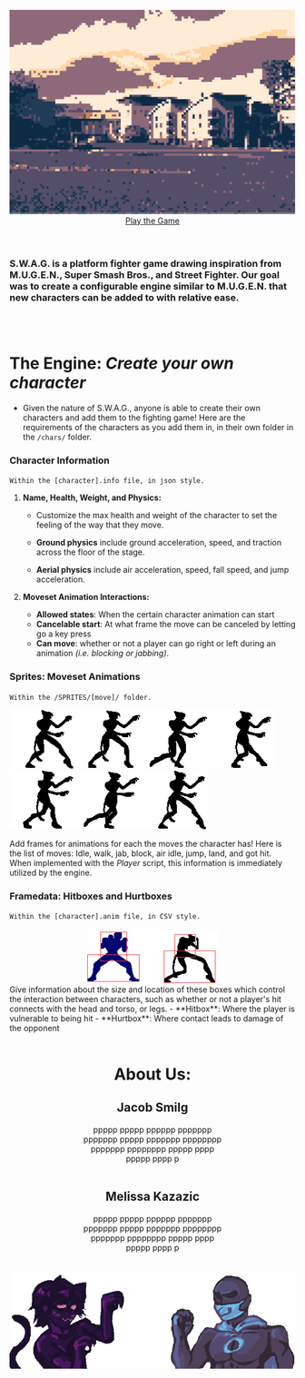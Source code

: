 <div align=center>
<br/>
<img src= "./pixel_olin.png"/>
<section id="downloads">
          <a href="./download" class="btn btn-github"><span class="icon"></span>Play the Game</a>
        </section>
</div>

<br/>
<br/>

### S.W.A.G. is a platform fighter game drawing inspiration from M.U.G.E.N., Super Smash Bros., and Street Fighter. Our goal was to create a configurable engine similar to M.U.G.E.N. that new characters can be added to with relative ease.
<br/>
<br/>

# **The Engine**: *Create your own character*
- Given the nature of S.W.A.G., anyone is able to create their own characters and add them to the fighting game! Here are the requirements of the characters as you add them in, in their own folder in the `/chars/` folder.

### Character Information
`Within the [character].info file, in json style.`
1. **Name, Health, Weight, and Physics:**

    - Customize the max health and weight of the character to set the feeling of the way that they move. 
    
    - **Ground physics** include ground acceleration, speed, and traction across the floor of the stage.
    
    - **Aerial physics** include air acceleration, speed, fall speed, and jump acceleration. 


2. **Moveset Animation Interactions:**
    - **Allowed states**: When the certain character animation can start
    - **Cancelable start**: At what frame the move can be canceled by letting go a key press
    - **Can move**: whether or not a player can go right or left during an animation *(i.e. blocking or jabbing)*.

### Sprites: Moveset Animations
`Within the /SPRITES/[move]/ folder.`

![](catboy_walk-1.png)![](catboy_walk-3.png)![](catboy_walk-5.png)![](catboy_walk-7.png)![](catboy_walk-9.png)![](catboy_walk-11.png)![](catboy_walk.gif)

Add frames for animations for each the moves the character has! Here is the list of moves: Idle, walk, jab, block, air idle, jump, land, and got hit. When implemented with the *Player* script, this information is immediately utilized by the engine.

### Framedata: Hitboxes and Hurtboxes
`Within the [character].anim file, in CSV style.`
<div align=center>
<img src= "./olinman_jab.gif"/> <img src= "./catboy_hit.gif"/>
</div>
Give information about the size and location of these boxes which control the interaction between characters, such as whether or not a player's hit connects with the head and torso, or legs.
- **Hitbox**: Where the player is vulnerable to being hit
- **Hurtbox**: Where contact leads to damage of the opponent

<br/>
<br/>
<div align=center>
<h1> About Us: </h1>
<h2> Jacob Smilg </h2>
<div style= "width:50%">
ppppp ppppp pppppp ppppppp ppppppp  ppppp ppppppp pppppppp ppppppp pppppppp ppppp pppp ppppp pppp p </div>
<br/>
<h2> Melissa Kazazic </h2>
<div style= "width:50%">
ppppp ppppp pppppp ppppppp ppppppp  ppppp ppppppp pppppppp ppppppp pppppppp ppppp pppp ppppp pppp p </div>
<br/>
<br/>
<img src= "./title.png"/>
</div>